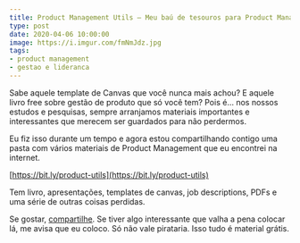 ```yaml
---
title: Product Management Utils — Meu baú de tesouros para Product Managers
type: post
date: 2020-04-06 10:00:00
image: https://i.imgur.com/fmNmJdz.jpg
tags:
- product management
- gestao e lideranca
---
```


Sabe aquele template de Canvas que você nunca mais achou? E aquele livro free sobre gestão de produto que só você tem? Pois é… nos nossos estudos e pesquisas, sempre arranjamos materiais importantes e interessantes que merecem ser guardados para não perdermos.

Eu fiz isso durante um tempo e agora estou compartilhando contigo uma pasta com vários materiais de Product Management que eu encontrei na internet.

[https://bit.ly/product-utils](https://bit.ly/product-utils)

Tem livro, apresentações, templates de canvas, job descriptions, PDFs e uma série de outras coisas perdidas.

Se gostar, [compartilhe](https://bit.ly/product-utils). Se tiver algo interessante que valha a pena colocar lá, me avisa que eu coloco. Só não vale pirataria. Isso tudo é material grátis.